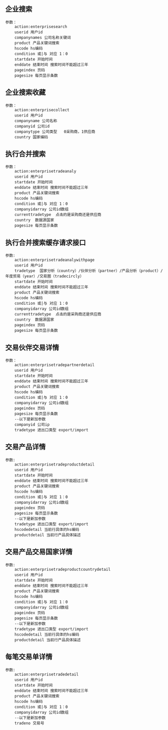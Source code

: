 ## 企业搜索
	参数：
		action:enterprisesearch
		userid 用户id
		companynames 公司名称关键词
		product 产品关键词搜索
		hscode hs编码
		condition 或|与 对应 1：0
		startdate 开始时间
		enddate 结束时间 搜索时间不能超过三年
		pageindex 页码
		pagesize 每页显示条数

## 企业搜索收藏
	参数：
		action:enterprisecollect
		userid 用户id
		companyname 公司名称
		companyid 公司id
		companytype 公司类型   0采购商，1供应商
		country 国家编码

##	执行合并搜索
	参数：
		action:enterprisetradeanaly
		userid 用户id
		startdate 开始时间
		enddate 结束时间 搜索时间不能超过三年
		product 产品关键词搜索
		hscode hs编码
		condition 或|与 对应 1：0
		companyidarray 公司id数组
		currenttradetype  点击的是采购商还是供应商
		country  数据源国家
		pagesize 每页显示条数

## 执行合并搜索缓存请求接口
	参数:
		action:enterprisetradeanalywithpage
		userid 用户id
		tradetype  国家分析（country）/伙伴分析（partner）/产品分析（product）/年度贸易（year）/交易圈（tradecircly）
		startdate 开始时间
		enddate 结束时间 搜索时间不能超过三年
		product 产品关键词搜索
		hscode hs编码
		condition 或|与 对应 1：0
		companyidarray 公司id数组
		currenttradetype  点击的是采购商还是供应商
		country  数据源国家
		pageindex 页码
		pagesize 每页显示条数


## 交易伙伴交易详情
	参数：
		action:enterprisetradepartnerdetail
		userid 用户id
		startdate 开始时间
		enddate 结束时间 搜索时间不能超过三年
		product 产品关键词搜索
		hscode hs编码
		condition 或|与 对应 1：0
		companyidarray 公司id数组
		pageindex 页码
		pagesize 每页显示条数
		--以下是新加参数
		companyid 公司ip
		tradetype 进出口类型 export/import

## 交易产品详情
	参数:
		action:enterprisetradeproductdetail
		userid 用户id
		startdate 开始时间
		enddate 结束时间 搜索时间不能超过三年
		product 产品关键词搜索
		hscode hs编码
		condition 或|与 对应 1：0
		companyidarray 公司id数组
		pageindex 页码
		pagesize 每页显示条数
		--以下是新加参数
		tradetype 进出口类型 export/import
		hscodedetail 当前行具体的hs编码
		productdetail 当前行产品具体描述

## 交易产品交易国家详情
	参数:
		action:enterprisetradeproductcountrydetail
		userid 用户id
		startdate 开始时间
		enddate 结束时间 搜索时间不能超过三年
		product 产品关键词搜索
		hscode hs编码
		condition 或|与 对应 1：0
		companyidarray 公司id数组
		pageindex 页码
		pagesize 每页显示条数
		--以下是新加参数
		tradetype 进出口类型 export/import
		hscodedetail 当前行具体的hs编码
		productdetail 当前行产品具体描述		

## 每笔交易单详情
	参数:
		action:enterprisetradedetail
		userid 用户id
		startdate 开始时间
		enddate 结束时间 搜索时间不能超过三年
		product 产品关键词搜索
		hscode hs编码
		condition 或|与 对应 1：0
		companyidarray 公司id数组
		--以下是新加参数
		tradeno 交易号









